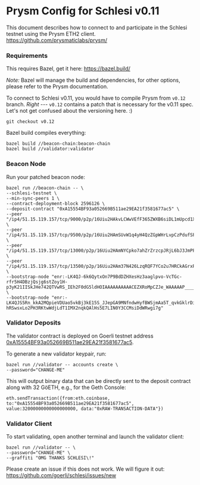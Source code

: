 # Prysm Config for Schlesi v0.11

This document describes how to connect to and participate in the Schlesi testnet using the Prysm ETH2 client. https://github.com/prysmaticlabs/prysm/

### Requirements

This requires Bazel, get it here: https://bazel.build/

_Note:_ Bazel will manage the build and dependencies, for other options, please refer to the Prysm documentation.

To connect to Schlesi v0.11, you would have to compile Prysm from `v0.12` branch. _Right_ --- `v0.12` contains a patch that is necessary for the v0.11 spec. Let's not get confused about the versioning here. :)

```
git checkout v0.12
```

Bazel build compiles everything:

```
bazel build //beacon-chain:beacon-chain
bazel build //validator:validator
```

### Beacon Node

Run your patched beacon node:

```
bazel run //beacon-chain -- \
--schlesi-testnet \
--min-sync-peers 1 \
--contract-deployment-block 2596126 \
--deposit-contract "0xA15554BF93a052669B511ae29EA21f3581677ac5" \
--peer "/ip4/51.15.119.157/tcp/9000/p2p/16Uiu2HAkvLCWwVEfF365ZWXB6siDL1mUpcd1XQ1nSXAHmvM5W7wn" \
--peer "/ip4/51.15.119.157/tcp/9500/p2p/16Uiu2HAmSUvW1q4yH4QzZGpWHrLvpCzPdufSFex5odbhNj6zDEjQ" \
--peer "/ip4/51.15.119.157/tcp/13000/p2p/16Uiu2HAmNYCpko7ahZrZrzcpJRjL6bJ3JmPFiCbb9bgR3UHbHBsH" \
--peer "/ip4/51.15.119.157/tcp/13500/p2p/16Uiu2HAm37N426LzqRQF7YCo2u7HRCkAGrxPhv4QHxGu6YE51YWJ" \
--bootstrap-node "enr:-LK4QJ-6k6QytxOn7P9BdDZHXesHz3aaglpvo-VcTGc-rfr5H4DBzjQsjg6stZoy1H-p3yK21IISkJHe742QTVwRS_IEh2F0dG5ldHOIAAAAAAAAAACEZXRoMpCZJe_WAAAAAP__________gmlkgnY0gmlwhDMPd52Jc2VjcDI1NmsxoQINdLr6UY7y2CzshX4n_BbdYM1G40rpdEs84Mdoyv_ZyYN0Y3CCIyiDdWRwgiMo" \
--bootstrap-node "enr:-LK4QJS5Rn_kkA2MQpieVDUao5vkBj3kE15S_JJepGA9MNfndwHyfBWSjmAa5T_qvkGklrDiZXqlIAahXTm_eH_IXY8Ch2F0dG5ldHOIAAAAAAAAAACEZXRoMpCZJe_WAAAAAP__________gmlkgnY0gmlwhDMPd52Jc2VjcDI1NmsxoQOS1-hRSwsxLo2PH3RKtwWdjLdT1IMX2nqkQAlHs5E7LIN0Y3CCMsiDdWRwgi7g"
```

### Validator Deposits

The validator contract is deployed on Goerli testnet address [0xA15554BF93a052669B511ae29EA21f3581677ac5](https://goerli.etherscan.io/address/0xA15554BF93a052669B511ae29EA21f3581677ac5).

To generate a new validator keypair, run:

```
bazel run //validator -- accounts create \
--password="CHANGE-ME"
```

This will output binary data that can be directly sent to the deposit contract along with 32 GöETH, e.g., for the Geth Console: 

```
eth.sendTransaction({from:eth.coinbase, to:"0xA15554BF93a052669B511ae29EA21f3581677ac5", value:32000000000000000000, data:"0xRAW-TRANSACTION-DATA"})
```

### Validator Client

To start validating, open another terminal and launch the validator client:

```
bazel run //validator -- \
--password="CHANGE-ME" \
--graffiti "OMG THANKS SCHLESI\!"
```

Please create an issue if this does not work. We will figure it out: https://github.com/goerli/schlesi/issues/new
